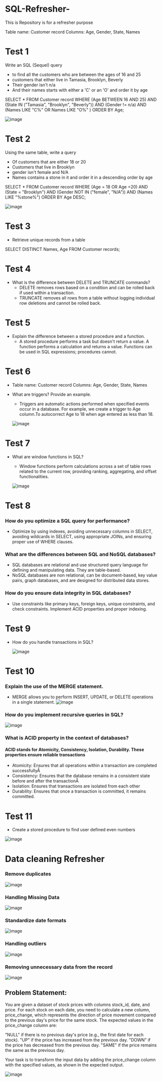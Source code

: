 # SQL-Refresher-
This is Repository is for a refresher purpose 

Table name: Customer record
Columns: Age, Gender, State, Names

# Test 1
Write an SQL (Sequel) query
*  to find all the customers who are between the ages of 16 and 25
* customers that either live in Tamasia, Brooklyn, Beverly
* Their gender isn't n/a
* And their names starts with either a 'C' or an 'O'
and order it by age

SELECT *
FROM Customer record
WHERE (Age BETWEEN 16 AND 25)
AND (State IN ("Tamasia", "Brooklyn", "Beverly"))
AND (Gender != n/a)
AND (Names LIKE "C%" OR Names LIKE "O%" )
ORDER BY Age;


 ![image](https://github.com/user-attachments/assets/6bca9987-8caa-46a2-bbc9-466afda615af)

# Test 2
Using the same table, write a query

* Of customers that are either 18 or 20
* Customers that live in Brooklyn
* gender isn't female and N/A
* Names contains a stone in it
and order it in a descending order by age

SELECT *
FROM Customer record
WHERE (Age = 18 OR Age =20)
AND (State = "Brooklyn")
AND (Gender NOT IN ("female", "N/A"))
AND (Names LIKE "%stone%")
ORDER BY Age DESC;


![image](https://github.com/user-attachments/assets/59a66913-f49b-410e-b1f7-578d7bfd839f)

# Test 3 
*  Retrieve unique records from a table

  SELECT DISTINCT Names, Age
  FROM Customer records;

# Test 4
*  What is the difference between DELETE and TRUNCATE commands?
    * DELETE removes rows based on a condition and can be rolled back if used within a transaction.
    * TRUNCATE removes all rows from a table without logging individual row deletions and cannot be rolled back.
# Test 5
*  Explain the difference between a stored procedure and a function.
    * A stored procedure performs a task but doesn't return a value. A function performs a calculation and returns a value. Functions can be used in SQL expressions; procedures cannot.
# Test 6
  * Table name: Customer record Columns: Age, Gender, State, Names
  *  What are triggers? Provide an example.
     *  Triggers are automatic actions performed when specified events occur in a database. For example, we create a trigger to Age column.To autocorrect Age to 18 when age entered as less than 18.
   
       ![image](https://github.com/user-attachments/assets/18f4571c-a8f6-497b-88ab-a5db4b4a2da6)
# Test 7
*  What are window functions in SQL?
   *  Window functions perform calculations across a set of table rows related to the current row, providing ranking, aggregating, and offset functionalities.
 
     ![image](https://github.com/user-attachments/assets/d34fc5a4-9bf0-4ae9-b78c-0d6977d8403b)


# Test 8
### How do you optimize a SQL query for performance?
  *   Optimize by using indexes, avoiding unnecessary columns in SELECT, avoiding wildcards in SELECT, using appropriate JOINs, and ensuring proper use of WHERE clauses.
### What are the differences between SQL and NoSQL databases?
  *  SQL databases are relational and use structured query language for defining and manipulating data. They are table-based.
  *  NoSQL databases are non relational, can be document-based, key value pairs, graph databases, and are designed for distributed data stores.
###  How do you ensure data integrity in SQL databases?
* Use constraints like primary keys, foreign keys, unique constraints, and check constraints. Implement ACID properties and proper indexing.
# Test 9
  * How do you handle transactions in SQL?

     ![image](https://github.com/user-attachments/assets/e74b5313-ce28-46b0-965d-b0b0abf549fd)
# Test 10
### Explain the use of the MERGE statement.
 * MERGE allows you to perform INSERT, UPDATE, or DELETE operations in a single statement.
   ![image](https://github.com/user-attachments/assets/0f847c86-837e-454b-801b-bd4ee44373b8)
###  How do you implement recursive queries in SQL?

  
   ![image](https://github.com/user-attachments/assets/3b1b6c81-efdb-460f-908c-df680c7cc0a6)

 ### What is ACID property in the context of databases?

#### ACID stands for Atomicity, Consistency, Isolation, Durability.  These properties ensure reliable transactions
  * Atomicity: Ensures that all operations within a transaction are completed successfullyÅ
  * Consistency: Ensures that the database remains in a consistent state before and after the transactionÅ
  * Isolation: Ensures that transactions are isolated from each other
  * Durability: Ensures that once a transaction is committed, it remains committed.

# Test 11 
* Create a stored procedure to find user defined even numbers 

![image](https://github.com/user-attachments/assets/5604dbf3-cd0b-441b-81f5-cc41a92bbe0c)


# Data cleaning  Refresher

### Remove duplicates 


![image](https://github.com/user-attachments/assets/a217237d-697d-4932-9a11-1d139ceaceab)

### Handling Missing Data

![image](https://github.com/user-attachments/assets/5bb1628d-a80f-47b2-8805-ee2dfdd298f6)

### Standardize date formats 

![image](https://github.com/user-attachments/assets/ba5ea5ff-fb8a-40fa-8b52-7e22e3534cf4)

### Handling outliers 

![image](https://github.com/user-attachments/assets/d685f129-04a0-4aaf-af6f-74cb34b1656a)

### Removing unnecessary data from the record 

![image](https://github.com/user-attachments/assets/28f03597-467b-42e3-9d1d-063bd1e2a12f)


## Problem Statement:

You are given a dataset of stock prices with columns stock_id, date, and price. For each stock on each date, you need to calculate a new column, price_change, which represents the direction of price movement compared to the previous day's price for the same stock. The expected values in the price_change column are:

"NULL" if there is no previous day's price (e.g., the first date for each stock).
"UP" if the price has increased from the previous day.
"DOWN" if the price has decreased from the previous day.
"SAME" if the price remains the same as the previous day.

Your task is to transform the input data by adding the price_change column with the specified values, as shown in the expected output.

![image](https://github.com/user-attachments/assets/0e56680e-3012-4443-936b-6cafbc043064)





